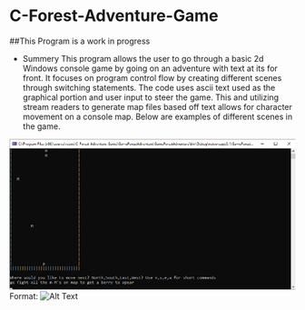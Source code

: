 # C-Forest-Adventure-Game
##This Program is a work in progress



* Summery
This program allows the user to go through a basic 2d Windows console game by going on an adventure with text at its for front. 
It focuses on program control flow by creating different scenes through switching statements.
The code uses ascii text used as the graphical portion and user input to steer the game. 
This and utilizing stream readers to generate map files based off text allows for character movement on a console map. 
Below are examples of different scenes in the game.

![GitHub Logo](https://github.com/Caleb-Clausen/C-Forest-Adventure-Game/blob/master/GameForestAdventure/ReadMeImages/Forest%20Map.png)
Format: ![Alt Text](url)

